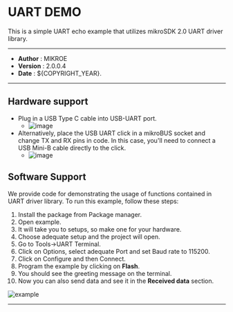 # UART DEMO

This is a simple UART echo example that utilizes mikroSDK 2.0 UART driver library.

---

- **Author**      : MIKROE
- **Version**     : 2.0.0.4
- **Date**        : ${COPYRIGHT_YEAR}.

---

## Hardware support

- Plug in a USB Type C cable into USB-UART port.
  - ![image](https://download.mikroe.com/images/mikrosdk/v2/demos/demouart/demo_uart_cable.png)
- Alternatively, place the USB UART click in a mikroBUS socket and change TX and RX pins in code. In this case, you'll need to connect a USB Mini-B cable directly to the click.
  - ![image](https://download.mikroe.com/images/mikrosdk/v2/demos/demouart/demo_uart_click.png)

## Software Support

We provide code for demonstrating the usage of functions contained in UART driver library. To run this example, follow these steps:

1. Install the package from Package manager.
2. Open example.
3. It will take you to setups, so make one for your hardware.
4. Choose adequate setup and the project will open.
5. Go to Tools->UART Terminal.
6. Click on Options, select adequate Port and set Baud rate to 115200.
7. Click on Configure and then Connect.
8. Program the example by clicking on **Flash**.
9. You should see the greeting message on the terminal.
10. Now you can also send data and see it in the **Received data** section.

![example](https://download.mikroe.com/images/mikrosdk/v2/demos/demouart/demo_uart_terminal.png)

---
